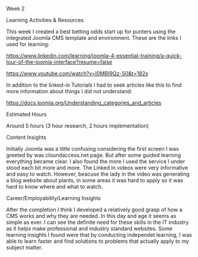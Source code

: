 Week 2

Learning Activities & Resources

This week I created a best betting odds start up for punters using the integrated Joomla CMS template and environment. These are the links I used for 
learning:

https://www.linkedin.com/learning/joomla-4-essential-training/a-quick-tour-of-the-joomla-interface?resume=false

https://www.youtube.com/watch?v=I0MBI9Qz-S0&t=182s

In addition to the linked-in Tutorials I had to seek articles like this to find more information about things I did not understand:

https://docs.joomla.org/Understanding_categories_and_articles

Estimated Hours

Around 5 hours (3 hour research, 2 hours implementation)

Content Insights

Initially Joomla was a little confusing considering the first screen I was greeted by was cloundaccess.net page. But after some guided learning everything became clear. 
I also found the more I used the service I under stood each bit more and more. The Linked in videos were very informative and easy to watch. However, beacuse the lady
in the video was generating a blog website about plants, in some areas it was hard to apply so it was hard to know where and what to watch. 

Career/Employability/Learning Insights

After the completion I think I developed a relatively good grasp of how a CMS works and why they are needed. In this day and age it seems as simple as ever. I can see the 
definite need for these skills in the IT industry as it helps make professional and industry standard websites. Some learning insights I found were that by conducting independet learning, I was able to learn faster and find solutions to problems that actually apply to my subject matter. 

